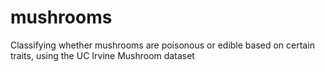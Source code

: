 # mushrooms
Classifying whether mushrooms are poisonous or edible based on certain traits, using the UC Irvine Mushroom dataset
